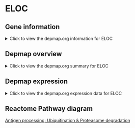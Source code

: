 <h1>ELOC</h1>

<h2>Gene information</h2>
<details>
  <summary>Click to view the depmap.org information for ELOC</summary>
  <iframe src="https://depmap.org/portal/gene/ELOC?tab=about" style="border:none;width:100%;height:800px"></iframe>
</details>

<h2>Depmap overview</h2>
<details>
  <summary>Click to view the depmap.org summary for ELOC</summary>
  <iframe src="https://depmap.org/portal/gene/ELOC?tab=overview" style="border:none;width:100%;height:800px"></iframe>
</details>

<h2>Depmap expression</h2>
<details>
  <summary>Click to view the depmap.org expression data for ELOC</summary>
  <iframe src="https://depmap.org/portal/gene/ELOC?tab=characterization" style="border:none;width:100%;height:800px"></iframe>
</details>



<h2>Reactome Pathway diagram</h2>
<a href="https://reactome.org/PathwayBrowser/#/R-HSA-983168" target="_BLANK">Antigen processing: Ubiquitination & Proteasome degradation</a>



